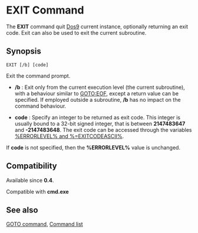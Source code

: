# EXIT Command #

The **EXIT** command quit [Dos9](dos9) current instance, optionally returning 
an exit code. Exit can also be used to exit the current subroutine.

## Synopsis ##

    EXIT [/b] [code]

Exit the command prompt.

* **/b** : Exit only from the current execution level \(the current 
  subroutine\), with a behaviour similar to [GOTO:EOF](goto), except a return 
  value can be specified. If employed outside a subroutine, **/b** has no 
  impact on the command behaviour.

* **code** : Specify an integer to be returned as exit code. This integer is 
  usually bound to a 32-bit signed integer, that is between **2147483647** and 
  **-2147483648**. The exit code can be accessed through the variables 
  [%ERRORLEVEL% and %=EXITCODEASCII%](errorlevel).

If **code** is not specified, then the **%ERRORLEVEL%** value is unchanged.

## Compatibility ##

Available since **0.4**.

Compatible with **cmd.exe**

## See also ##

[GOTO command](goto), [Command list](commands)

